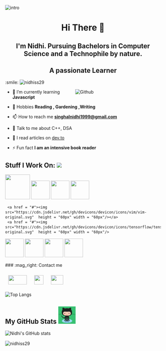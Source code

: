 
![intro](https://user-images.githubusercontent.com/82880062/207311856-47b04294-bf72-4b37-8cff-554b0516c0c5.gif)

<h1 align="center">Hi There 👋 </h1>
<h2 align = "center">  I'm Nidhi. Pursuing Bachelors in Computer Science and a Technophile by nature.</h2>
<h2 align="center">A passionate Learner</h2>

<p align="left">:smile: <img src="https://komarev.com/ghpvc/?username=nidhiss29&label=Profile%20views&color=0e75b6&style=flat" alt="nidhiss29" /> </p>

<img width="55%" align="right" alt="Github" src="https://github.githubassets.com/images/modules/notifications/filters-zero-dark.svg" /> 

- 🌱 I’m currently learning **Javascript**

- 💬 Hobbies **Reading , Gardening ,Writing**

- 📫 How to reach me **singhalnidhi1999@gmail.com**

-  💬 Talk to me about C++, DSA

-  📝 I read articles on [dev.to](https://dev.to)

- ⚡ Fun fact **I am an intensive book reader**

<h2> Stuff I Work On:  <img src = "https://media1.giphy.com/media/JZ40cnfnN11KycrvMF/giphy.gif?cid=ecf05e47a0n3gi1bfqntqmob8g9aid1oyj2wr3ds3mg700bl&rid=giphy.gif" width = 64> </h2>
<p>
<a href = "#"><img src="https://cdn.jsdelivr.net/gh/devicons/devicon/icons/anaconda/anaconda-original-wordmark.svg"  height = "80px" width = "80px"/></a>
<a href = "#"><img src="https://cdn.jsdelivr.net/gh/devicons/devicon/icons/opencv/opencv-original-wordmark.svg" height = "60px" width = "60px"/></a>
     <a href = "#"><img src="https://cdn.jsdelivr.net/gh/devicons/devicon/icons/wordpress/wordpress-plain-wordmark.svg"  height = "60px" width = "60px" /></a>
     <a href = "#"><img src="https://cdn.jsdelivr.net/gh/devicons/devicon/icons/vscode/vscode-original-wordmark.svg"  height = "60px" width = "60px" /></a>
     
     <a href = "#"><img src="https://cdn.jsdelivr.net/gh/devicons/devicon/icons/vim/vim-original.svg"  height = "60px" width = "60px"/></a>
     <a href = "#"><img src="https://cdn.jsdelivr.net/gh/devicons/devicon/icons/tensorflow/tensorflow-original.svg"  height = "60px" width = "60px"/>
</a>
     <a href = "#"><img src="https://cdn.jsdelivr.net/gh/devicons/devicon/icons/tailwindcss/tailwindcss-original-wordmark.svg"  height = "60px" width = "60px" /></a>
     <a href = "#"><img src="https://cdn.jsdelivr.net/gh/devicons/devicon/icons/sass/sass-original.svg"  height = "60px" width = "60px"/></a>
     <a href = "#"><img src="https://cdn.jsdelivr.net/gh/devicons/devicon/icons/solidity/solidity-original.svg"  height = "60px" width = "60px"/></a>
     <a href = "#"><img src="https://cdn.jsdelivr.net/gh/devicons/devicon/icons/salesforce/salesforce-original.svg"  height = "60px" width = "60px"/></a>
  <!--   <a href = "#"></a>
          <a href = "#"></a>  
     <a href = "#"></a>    
     <a href = "#"></a>     
     <a href = "#"></a>     
     <a href = "#"></a>  -->
     
</p>
<!--<a href = "#"></a> -->
### :mag_right: Contact me 
<p>
     <a href = "https://www.linkedin.com/in/nids250102/" ><img src = "https://external-content.duckduckgo.com/iu/?u=https%3A%2F%2Fmyclouddoor.com%2Fwp-content%2Fuploads%2F2019%2F11%2FLinkedin-logo.png&f=1&nofb=1" height = "30px" width = "60px" style = "margin:10px;"></a>
     <a href = "https://twitter.com/Nidhi279653483" ><img src = "https://external-content.duckduckgo.com/iu/?u=http%3A%2F%2Fpngimg.com%2Fuploads%2Ftwitter%2Ftwitter_PNG3.png&f=1&nofb=1" height = "30px" width = "30px" style = "margin:10px;"></a>
     <a href = "https://discordapp.com/users/850218589767335946/" ><img src = "https://external-content.duckduckgo.com/iu/?u=https%3A%2F%2Fcdn.freebiesupply.com%2Flogos%2Fthumbs%2F2x%2Fdiscord-logo.png&f=1&nofb=1" height = "30px" width = "40px" style = "margin:10px;"></a>
     </p>


![Top Langs](https://github-readme-stats.vercel.app/api/top-langs/?username=nidhiss29&layout=compact&theme=codeSTACKr)
<br>

<h2> My GitHub Stats <img src='https://raw.githubusercontent.com/Potential17/Potential17/master/github-logo-octocat-.gif' width='56' height='56' borderradius='16px'> </h2>

![Nidhi's GitHub stats](https://github-readme-stats.vercel.app/api?username=nidhiss29&hide=issues&theme=codeSTACKr)


<p><img align="center" src="https://github-readme-streak-stats.herokuapp.com/?user=nidhiss29&" alt="nidhiss29" /></p>




